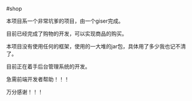 #shop

本项目系一个非常坑爹的项目，由一个giser完成。

目前已经完成了购物的开发，可以实现商品的购买。

本项目没有使用任何的框架，使用的一大堆的jar包，具体用了多少我也记不清了。

目前正在着手后台管理系统的开发。

急需前端开发者帮助！！！

万分感谢！！！